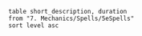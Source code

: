 ```dataview
table short_description, duration
from "7. Mechanics/Spells/5eSpells"
sort level asc
```